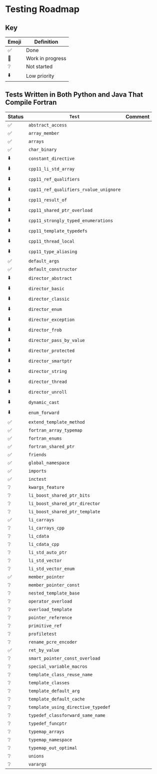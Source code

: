 # Testing Roadmap

## Key

| Emoji            | Definition
-------------------| ----------
:white_check_mark: | Done
:running:          | Work in progress
:grey_question:    | Not started
:arrow_down:       | Low priority

## Tests Written in Both Python and Java That Compile Fortran

Status             | `Test`                                 | Comment
-------------------|----------------------------------------|--------
:white_check_mark: | `abstract_access`                      |
:white_check_mark: | `array_member`                         |
:white_check_mark: | `arrays`                               |
:white_check_mark: | `char_binary`                          |
:arrow_down:       | `constant_directive`                   |
:arrow_down:       | `cpp11_li_std_array`                   |
:arrow_down:       | `cpp11_ref_qualifiers`                 |
:arrow_down:       | `cpp11_ref_qualifiers_rvalue_unignore` |
:arrow_down:       | `cpp11_result_of`                      |
:arrow_down:       | `cpp11_shared_ptr_overload`            |
:arrow_down:       | `cpp11_strongly_typed_enumerations`    |
:arrow_down:       | `cpp11_template_typedefs`              |
:arrow_down:       | `cpp11_thread_local`                   |
:arrow_down:       | `cpp11_type_aliasing`                  |
:white_check_mark: | `default_args`                         |
:white_check_mark: | `default_constructor`                  |
:arrow_down:       | `director_abstract`                    |
:arrow_down:       | `director_basic`                       |
:arrow_down:       | `director_classic`                     |
:arrow_down:       | `director_enum`                        |
:arrow_down:       | `director_exception`                   |
:arrow_down:       | `director_frob`                        |
:arrow_down:       | `director_pass_by_value`               |
:arrow_down:       | `director_protected`                   |
:arrow_down:       | `director_smartptr`                    |
:arrow_down:       | `director_string`                      |
:arrow_down:       | `director_thread`                      |
:arrow_down:       | `director_unroll`                      |
:arrow_down:       | `dynamic_cast`                         |
:arrow_down:       | `enum_forward`                         |
:white_check_mark: | `extend_template_method`               |
:white_check_mark: | `fortran_array_typemap`                |
:white_check_mark: | `fortran_enums`                        |
:white_check_mark: | `fortran_shared_ptr`                   |
:white_check_mark: | `friends`                              |
:white_check_mark: | `global_namespace`                     |
:white_check_mark: | `imports`                              |
:white_check_mark: | `inctest`                              |
:grey_question:    | `kwargs_feature`                       |
:grey_question:    | `li_boost_shared_ptr_bits`             |
:grey_question:    | `li_boost_shared_ptr_director`         |
:grey_question:    | `li_boost_shared_ptr_template`         |
:white_check_mark: | `li_carrays`                           |
:grey_question:    | `li_carrays_cpp`                       |
:grey_question:    | `li_cdata`                             |
:grey_question:    | `li_cdata_cpp`                         |
:grey_question:    | `li_std_auto_ptr`                      |
:grey_question:    | `li_std_vector`                        |
:grey_question:    | `li_std_vector_enum`                   |
:white_check_mark: | `member_pointer`                       |
:grey_question:    | `member_pointer_const`                 |
:grey_question:    | `nested_template_base`                 |
:grey_question:    | `operator_overload`                    |
:grey_question:    | `overload_template`                    |
:grey_question:    | `pointer_reference`                    |
:grey_question:    | `primitive_ref`                        |
:grey_question:    | `profiletest`                          |
:grey_question:    | `rename_pcre_encoder`                  |
:white_check_mark: | `ret_by_value`                         |
:grey_question:    | `smart_pointer_const_overload`         |
:grey_question:    | `special_variable_macros`              |
:grey_question:    | `template_class_reuse_name`            |
:grey_question:    | `template_classes`                     |
:grey_question:    | `template_default_arg`                 |
:grey_question:    | `template_default_cache`               |
:grey_question:    | `template_using_directive_typedef`     |
:grey_question:    | `typedef_classforward_same_name`       |
:grey_question:    | `typedef_funcptr`                      |
:grey_question:    | `typemap_arrays`                       |
:grey_question:    | `typemap_namespace`                    |
:grey_question:    | `typemap_out_optimal`                  |
:grey_question:    | `unions`                               |
:grey_question:    | `varargs`                              |
